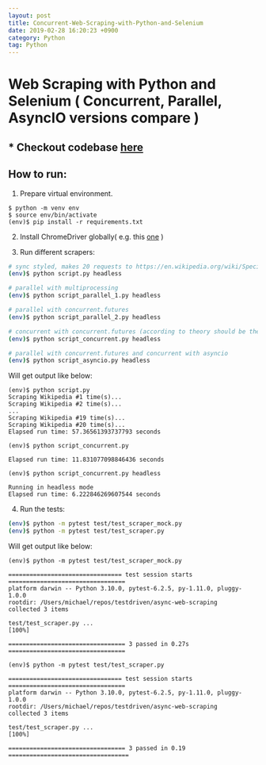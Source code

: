 ```yaml
---
layout: post
title: Concurrent-Web-Scraping-with-Python-and-Selenium
date: 2019-02-28 16:20:23 +0900
category: Python
tag: Python
---
```


# Web Scraping with Python and Selenium ( Concurrent, Parallel, AsyncIO versions compare )

## * Checkout codebase [here](https://github.com/ShihabYasin/concurrent-webscrapping-python)


## How to run:
1. Prepare virtual environment.
```shell
$ python -m venv env
$ source env/bin/activate
(env)$ pip install -r requirements.txt
```
2. Install ChromeDriver globally( e.g. this [one](https://chromedriver.storage.googleapis.com/index.html?path=96.0.4664.45/) )

3. Run different scrapers:

 ```sh
# sync styled, makes 20 requests to https://en.wikipedia.org/wiki/Special:Random
(env)$ python script.py headless

# parallel with multiprocessing
(env)$ python script_parallel_1.py headless

# parallel with concurrent.futures
(env)$ python script_parallel_2.py headless

# concurrent with concurrent.futures (according to theory should be the fastest)
(env)$ python script_concurrent.py headless

# parallel with concurrent.futures and concurrent with asyncio
(env)$ python script_asyncio.py headless
```
Will get output like below:
```shell
(env)$ python script.py
Scraping Wikipedia #1 time(s)...
Scraping Wikipedia #2 time(s)...
...
Scraping Wikipedia #19 time(s)...
Scraping Wikipedia #20 time(s)...
Elapsed run time: 57.36561393737793 seconds
```

```shell
(env)$ python script_concurrent.py

Elapsed run time: 11.831077098846436 seconds
```

```shell
(env)$ python script_concurrent.py headless

Running in headless mode
Elapsed run time: 6.222846269607544 seconds
```
4. Run the tests:

```sh
(env)$ python -m pytest test/test_scraper_mock.py
(env)$ python -m pytest test/test_scraper.py
```
Will get output like below:
```shell
(env)$ python -m pytest test/test_scraper_mock.py

================================ test session starts =================================
platform darwin -- Python 3.10.0, pytest-6.2.5, py-1.11.0, pluggy-1.0.0
rootdir: /Users/michael/repos/testdriven/async-web-scraping
collected 3 items

test/test_scraper.py ...                                                       [100%]

================================= 3 passed in 0.27s =================================
```


```shell
(env)$ python -m pytest test/test_scraper.py

================================ test session starts =================================
platform darwin -- Python 3.10.0, pytest-6.2.5, py-1.11.0, pluggy-1.0.0
rootdir: /Users/michael/repos/testdriven/async-web-scraping
collected 3 items

test/test_scraper.py ...                                                       [100%]

================================= 3 passed in 0.19 ==================================
```